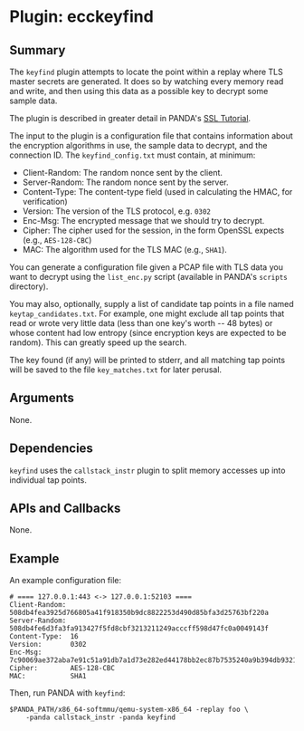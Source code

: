 Plugin: ecckeyfind
===========

Summary
-------

The `keyfind` plugin attempts to locate the point within a replay where TLS master secrets are generated. It does so by watching every memory read and write, and then using this data as a possible key to decrypt some sample data.

The plugin is described in greater detail in PANDA's [SSL Tutorial](docs/panda_ssltut.md).

The input to the plugin is a configuration file that contains information about the encryption algorithms in use, the sample data to decrypt, and the connection ID. The `keyfind_config.txt` must contain, at minimum:

* Client-Random: The random nonce sent by the client.
* Server-Random: The random nonce sent by the server.
* Content-Type: The content-type field (used in calculating the HMAC, for verification)
* Version: The version of the TLS protocol, e.g. `0302`
* Enc-Msg: The encrypted message that we should try to decrypt.
* Cipher: The cipher used for the session, in the form OpenSSL expects (e.g., `AES-128-CBC`)
* MAC: The algorithm used for the TLS MAC (e.g., `SHA1`).

You can generate a configuration file given a PCAP file with TLS data you want to decrypt using the `list_enc.py` script (available in PANDA's `scripts` directory). 

You may also, optionally, supply a list of candidate tap points in a file named `keytap_candidates.txt`. For example, one might exclude all tap points that read or wrote very little data (less than one key's worth -- 48 bytes) or whose content had low entropy (since encryption keys are expected to be random). This can greatly speed up the search.

The key found (if any) will be printed to stderr, and all matching tap points will be saved to the file `key_matches.txt` for later perusal.

Arguments
---------

None.

Dependencies
------------

`keyfind` uses the `callstack_instr` plugin to split memory accesses up into individual tap points.

APIs and Callbacks
------------------

None.

Example
-------

An example configuration file:

    # ==== 127.0.0.1:443 <-> 127.0.0.1:52103 ====
    Client-Random: 508db4fea3925d766805a41f918350b9dc8822253d490d85bfa3d25763bf220a
    Server-Random: 508db4fe6d3fa3fa913427f5fd8cbf3213211249acccff598d47fc0a0049143f
    Content-Type:  16
    Version:       0302
    Enc-Msg:       7c90069ae372aba7e91c51a91db7a1d73e282ed44178bb2ec87b7535240a9b394db93219c4227fae48ebcaf40f7a49298ea91849157ed24f83733616ef4bdd68
    Cipher:        AES-128-CBC
    MAC:           SHA1

Then, run PANDA with `keyfind`:

    $PANDA_PATH/x86_64-softmmu/qemu-system-x86_64 -replay foo \
        -panda callstack_instr -panda keyfind

